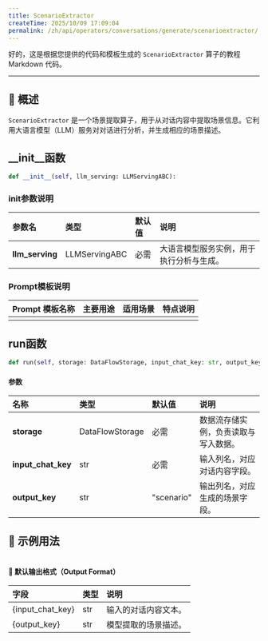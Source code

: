 ```yaml
---
title: ScenarioExtractor
createTime: 2025/10/09 17:09:04
permalink: /zh/api/operators/conversations/generate/scenarioextractor/
---
```


好的，这是根据您提供的代码和模板生成的 `ScenarioExtractor` 算子的教程 Markdown 代码。

***

## 📘 概述

`ScenarioExtractor` 是一个场景提取算子，用于从对话内容中提取场景信息。它利用大语言模型（LLM）服务对对话进行分析，并生成相应的场景描述。

## __init__函数

```python
def __init__(self, llm_serving: LLMServingABC):
```

### init参数说明

| 参数名 | 类型 | 默认值 | 说明 |
| :--- | :--- | :--- | :--- |
| **llm_serving** | LLMServingABC | 必需 | 大语言模型服务实例，用于执行分析与生成。 |

### Prompt模板说明

| Prompt 模板名称 | 主要用途 | 适用场景 | 特点说明 |
| :--- | :--- | :--- | :--- |
| | | | |

## run函数

```python
def run(self, storage: DataFlowStorage, input_chat_key: str, output_key: str = "scenario"):
```

#### 参数

| 名称 | 类型 | 默认值 | 说明 |
| :--- | :--- | :--- | :--- |
| **storage** | DataFlowStorage | 必需 | 数据流存储实例，负责读取与写入数据。 |
| **input_chat_key** | str | 必需 | 输入列名，对应对话内容字段。 |
| **output_key** | str | "scenario" | 输出列名，对应生成的场景字段。 |

## 🧠 示例用法

```python

```

#### 🧾 默认输出格式（Output Format）

| 字段 | 类型 | 说明 |
| :--- | :--- | :--- |
| {input_chat_key} | str | 输入的对话内容文本。 |
| {output_key} | str | 模型提取的场景描述。 |
